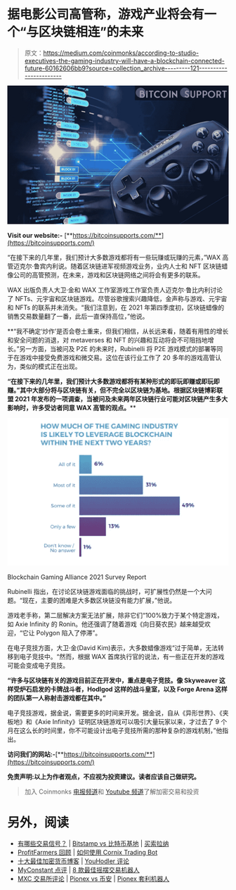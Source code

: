 # 据电影公司高管称，游戏产业将会有一个“与区块链相连”的未来

> 原文：<https://medium.com/coinmonks/according-to-studio-executives-the-gaming-industry-will-have-a-blockchain-connected-future-60162606bb9?source=collection_archive---------121----------------------->

![](img/13d51a5fab2dad52f7274aa64f2d4646.png)

**Visit our website:-** [**https://bitcoinsupports.com/**](https://bitcoinsupports.com/)

“在接下来的几年里，我们预计大多数游戏都将有一些玩赚或玩赚的元素，”WAX 高管迈克尔·鲁宾内利说。随着区块链进军视频游戏业务，业内人士和 NFT 区块链蜡像公司的高管预测，在未来，游戏和区块链网络之间将会有更多的联系。

WAX 出版负责人大卫·金和 WAX 工作室游戏工作室负责人迈克尔·鲁比内利讨论了 NFTs、元宇宙和区块链游戏。尽管谷歌搜索兴趣降低，金声称与游戏、元宇宙和 NFTs 的联系并未消失。“我们注意到，在 2021 年第四季度初，区块链蜡像的销售交易数量翻了一番，此后一直保持高位，”他说。

**“我不确定‘炒作’是否会卷土重来，但我们相信，从长远来看，随着有用性的增长和安全问题的消退，对 metaverses 和 NFT 的兴趣和互动将会不可阻挡地增长。”另一方面，当被问及 P2E 的未来时，Rubinelli 将 P2E 游戏模式的部署等同于在游戏中接受免费游戏和微交易。这位在该行业工作了 20 多年的游戏高管认为，类似的模式正在出现。

**“在接下来的几年里，我们预计大多数游戏都将有某种形式的即玩即赚或即玩即赚。”其中大部分将与区块链有关，但不完全以区块链为基地。根据区块链博彩联盟 2021 年发布的一项调查，当被问及未来两年区块链行业可能对区块链产生多大影响时，许多受访者同意 WAX 高管的观点。****

![](img/4dd4fed0e14c6ec52d8767cd3c72c937.png)

Blockchain Gaming Alliance 2021 Survey Report

Rubinelli 指出，在讨论区块链游戏面临的挑战时，可扩展性仍然是一个大问题。“现在，主要的困难是大多数区块链没有能力扩展，”他说。

游戏老手称，第二层解决方案无法扩展，除非它们“100%致力于某个特定游戏，如 Axie Infinity 的 Ronin。他还强调了随着游戏《向日葵农民》越来越受欢迎，“它让 Polygon 陷入了停滞”。

在电子竞技方面，大卫·金(David Kim)表示，大多数蜡像游戏“过于简单，无法转移到电子竞技中。“然而，根据 WAX 首席执行官的说法，有一些正在开发的游戏可能会变成电子竞技。

**“许多与区块链有关的游戏目前正在开发中，重点是电子竞技。像 Skyweaver 这样受炉石启发的卡牌战斗者，Hodlgod 这样的战斗皇室，以及 Forge Arena 这样的团队第一人称射击游戏都在其中。”**

电子竞技游戏，据金说，需要更多的时间来开发。据金说，自从《异形世界》、《夹板地》和《Axie Infinity》证明区块链游戏可以吸引大量玩家以来，才过去了 9 个月在这么长的时间里，你不可能设计出电子竞技所需的那种复杂的游戏机制，”他指出。

**访问我们的网站:-**[**https://bitcoinsupports.com/**](https://bitcoinsupports.com/)

**免责声明:以上为作者观点，不应视为投资建议。读者应该自己做研究。**

> 加入 Coinmonks [电报频道](https://t.me/coincodecap)和 [Youtube 频道](https://www.youtube.com/c/coinmonks/videos)了解加密交易和投资

# 另外，阅读

*   [有哪些交易信号？](https://coincodecap.com/trading-signal) | [Bitstamp vs 比特币基地](https://coincodecap.com/bitstamp-coinbase) | [买索拉纳](https://coincodecap.com/buy-solana)
*   [ProfitFarmers 回顾](https://coincodecap.com/profitfarmers-review) | [如何使用 Cornix Trading Bot](https://coincodecap.com/cornix-trading-bot)
*   [十大最佳加密货币博客](https://coincodecap.com/best-cryptocurrency-blogs) | [YouHodler 评论](https://coincodecap.com/youhodler-review)
*   [MyConstant 点评](https://coincodecap.com/myconstant-review) | [8 款最佳摇摆交易机器人](https://coincodecap.com/best-swing-trading-bots)
*   [MXC 交易所评论](/coinmonks/mxc-exchange-review-3af0ec1cba8c) | [Pionex vs 币安](https://coincodecap.com/pionex-vs-binance) | [Pionex 套利机器人](https://coincodecap.com/pionex-arbitrage-bot)